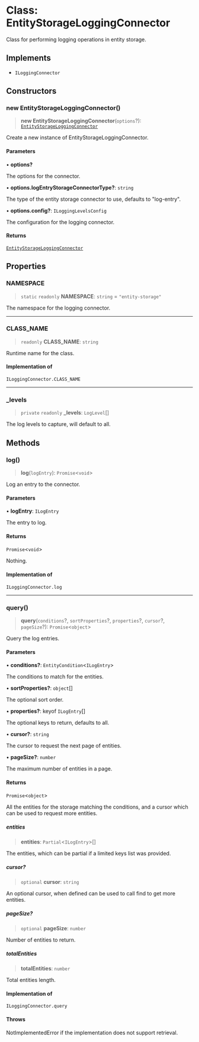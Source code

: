# Class: EntityStorageLoggingConnector

Class for performing logging operations in entity storage.

## Implements

- `ILoggingConnector`

## Constructors

### new EntityStorageLoggingConnector()

> **new EntityStorageLoggingConnector**(`options`?): [`EntityStorageLoggingConnector`](EntityStorageLoggingConnector.md)

Create a new instance of EntityStorageLoggingConnector.

#### Parameters

• **options?**

The options for the connector.

• **options.logEntryStorageConnectorType?**: `string`

The type of the entity storage connector to use, defaults to "log-entry".

• **options.config?**: `ILoggingLevelsConfig`

The configuration for the logging connector.

#### Returns

[`EntityStorageLoggingConnector`](EntityStorageLoggingConnector.md)

## Properties

### NAMESPACE

> `static` `readonly` **NAMESPACE**: `string` = `"entity-storage"`

The namespace for the logging connector.

***

### CLASS\_NAME

> `readonly` **CLASS\_NAME**: `string`

Runtime name for the class.

#### Implementation of

`ILoggingConnector.CLASS_NAME`

***

### \_levels

> `private` `readonly` **\_levels**: `LogLevel`[]

The log levels to capture, will default to all.

## Methods

### log()

> **log**(`logEntry`): `Promise`\<`void`\>

Log an entry to the connector.

#### Parameters

• **logEntry**: `ILogEntry`

The entry to log.

#### Returns

`Promise`\<`void`\>

Nothing.

#### Implementation of

`ILoggingConnector.log`

***

### query()

> **query**(`conditions`?, `sortProperties`?, `properties`?, `cursor`?, `pageSize`?): `Promise`\<`object`\>

Query the log entries.

#### Parameters

• **conditions?**: `EntityCondition`\<`ILogEntry`\>

The conditions to match for the entities.

• **sortProperties?**: `object`[]

The optional sort order.

• **properties?**: keyof `ILogEntry`[]

The optional keys to return, defaults to all.

• **cursor?**: `string`

The cursor to request the next page of entities.

• **pageSize?**: `number`

The maximum number of entities in a page.

#### Returns

`Promise`\<`object`\>

All the entities for the storage matching the conditions,
and a cursor which can be used to request more entities.

##### entities

> **entities**: `Partial`\<`ILogEntry`\>[]

The entities, which can be partial if a limited keys list was provided.

##### cursor?

> `optional` **cursor**: `string`

An optional cursor, when defined can be used to call find to get more entities.

##### pageSize?

> `optional` **pageSize**: `number`

Number of entities to return.

##### totalEntities

> **totalEntities**: `number`

Total entities length.

#### Implementation of

`ILoggingConnector.query`

#### Throws

NotImplementedError if the implementation does not support retrieval.
